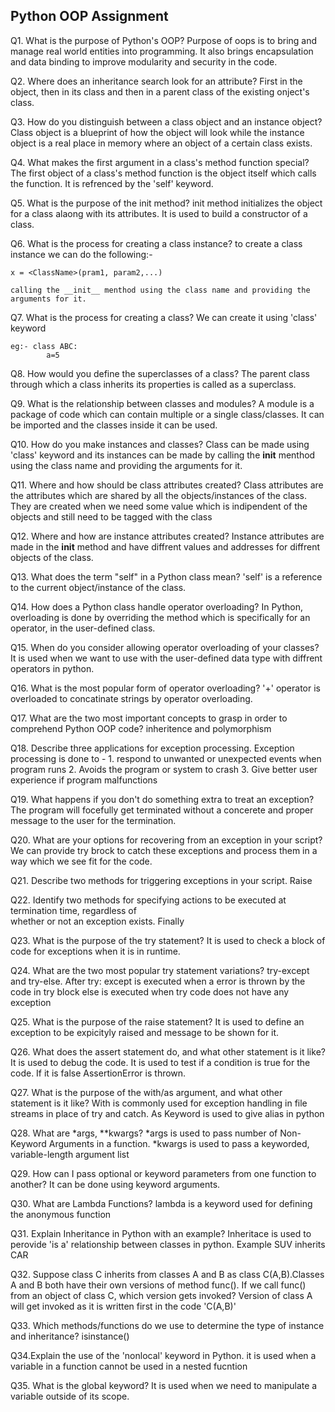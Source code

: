 ## Python OOP Assignment
Q1. What is the purpose of Python's OOP?
    Purpose of oops is to bring and manage real world entities into programming.
    It also brings encapsulation and data binding to improve modularity and security in the code.

Q2. Where does an inheritance search look for an attribute?
    First in the object, then in its class and then in a parent class of the existing onject's class.    

Q3. How do you distinguish between a class object and an instance object?
    Class object is a blueprint of how the object will look while the instance object is a real place in memory where an object of a certain class exists.

Q4. What makes the first argument in a class's method function special?
    The first object of a class's method function is the object itself which calls the function. It is refrenced by the 'self' keyword.

Q5. What is the purpose of the init method?
    init method initializes the object for a class alaong with its attributes. It is used to build a constructor of a class.

Q6. What is the process for creating a class instance?
    to create a class instance we can do the following:-

    x = <ClassName>(pram1, param2,...)

    calling the __init__ menthod using the class name and providing the arguments for it.

Q7. What is the process for creating a class?
    We can create it using 'class' keyword

    eg:- class ABC:
            a=5

Q8. How would you define the superclasses of a class?
    The parent class through which a class inherits its properties is called as a superclass.

Q9. What is the relationship between classes and modules?
    A module is a package of code which can contain multiple or a single class/classes. It can be imported and the classes inside it can be used.

Q10. How do you make instances and classes?
    Class can be made using 'class' keyword and its instances can be made by calling the __init__ menthod using the class name and providing the arguments for it.

Q11. Where and how should be class attributes created?
     Class attributes are the attributes which are shared by all the objects/instances of the class. They are created when we need some value which is indipendent of the objects and still need to be tagged with the class

Q12. Where and how are instance attributes created?
    Instance attributes are made in the __init__ method and have diffrent values and addresses for diffrent objects of the class.

Q13. What does the term "self" in a Python class mean?
    'self' is a reference to the current object/instance of the class.

Q14. How does a Python class handle operator overloading?
    In Python, overloading is done by overriding the method which is specifically for an operator, in the user-defined class.

Q15. When do you consider allowing operator overloading of your classes?
    It is used when we want to use with the user-defined data type with diffrent operators in python.

Q16. What is the most popular form of operator overloading?
    '+' operator is overloaded to concatinate strings by operator overloading.

Q17. What are the two most important concepts to grasp in order to comprehend Python OOP code?
    inheritence and polymorphism 

Q18. Describe three applications for exception processing.
    Exception processing is done to -
    1. respond to unwanted or unexpected events when program runs
    2. Avoids the program or system to crash
    3. Give better user experience if program malfunctions

Q19. What happens if you don't do something extra to treat an exception?
    The program will focefully get terminated without a concerete and proper message to the user for the termination.

Q20. What are your options for recovering from an exception in your script?
    We can provide try brock to catch these exceptions and process them in a way which we see fit for the code.

Q21. Describe two methods for triggering exceptions in your script.
    Raise 

Q22. Identify two methods for specifying actions to be executed at termination time, regardless of  
whether or not an exception exists.
    Finally 

Q23. What is the purpose of the try statement?
    It is used to check a block of code for exceptions when it is in runtime.

Q24. What are the two most popular try statement variations?
    try-except and try-else.
    After try:
    except is executed when a error is thrown by the code in try block
    else is executed when try code does not have any exception

Q25. What is the purpose of the raise statement?
    It is used to define an exception to be expicityly raised and message to be shown for it.

Q26. What does the assert statement do, and what other statement is it like?
    It is used to debug the code. It is used to test if a condition is true for the code. If it is false AssertionError is thrown.

Q27. What is the purpose of the with/as argument, and what other statement is it like?
    With is commonly used for exception handling in file streams in place of try and catch. 
    As Keyword is used to give alias in python

Q28. What are *args, **kwargs?
    *args is used to pass number of Non-Keyword Arguments in a function.
    *kwargs is used to pass a keyworded, variable-length argument list

Q29. How can I pass optional or keyword parameters from one function to another?
    It can be done using keyword arguments.

Q30. What are Lambda Functions?
    lambda is a keyword used for defining the anonymous function

Q31. Explain Inheritance in Python with an example?
    Inheritace is used to perovide 'is a' relationship between classes in python.
    Example SUV inherits CAR 

Q32. Suppose class C inherits from classes A and B as class C(A,B).Classes A and B both have their own versions of method func(). If we call func() from an object of 
class C, which version gets invoked?
    Version of class A will get invoked as it is written first in the code 'C(A,B)'

Q33. Which methods/functions do we use to determine the type of instance and inheritance?
    isinstance()

Q34.Explain the use of the 'nonlocal' keyword in Python.
    it is used when a variable in a function cannot be used in a nested fucntion

Q35. What is the global keyword?
    It is used when we need to manipulate a variable outside of its scope.